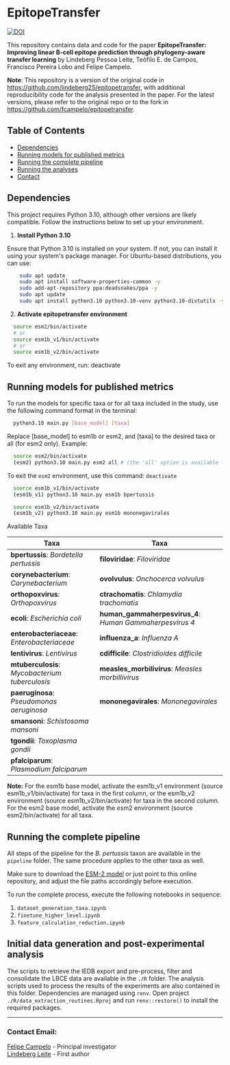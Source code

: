 # EpitopeTransfer
[![DOI](https://zenodo.org/badge/1008496372.svg)](https://doi.org/10.5281/zenodo.15743750)


This repository contains data and code for the paper **EpitopeTransfer:
Improving linear B-cell epitope prediction through phylogeny-aware
transfer learning** by Lindeberg Pessoa Leite, Teófilo E. de Campos,
Francisco Pereira Lobo and Felipe Campelo.

**Note**: This repository is a version of the original code in <https://github.com/lindeberg25/epitopetransfer>, with additional reproducibility code for the analysis presented in the paper. For the latest versions, please refer to the original repo or to the fork in <https://github.com/fcampelo/epitopetransfer>.

## Table of Contents

-   [Dependencies](#Dependencies)
-   [Running models for published metrics](#Running-models-for-published-metrics)
-   [Running the complete pipeline](#Running-the-complete-pipeline)
-   [Running the analyses](#Running-the-analyses)
-   [Contact](#contact)

## Dependencies 

This project requires Python 3.10, although other versions are likely
compatible. Follow the instructions below to set up your environment.

1.  **Install Python 3.10**

Ensure that Python 3.10 is installed on your system. If not, you can install it using your system's package manager. For Ubuntu-based distributions, you can use:

``` bash
    sudo apt update
    sudo apt install software-properties-common -y
    sudo add-apt-repository ppa:deadsnakes/ppa -y
    sudo apt update
    sudo apt install python3.10 python3.10-venv python3.10-distutils -y
```

2.  **Activate epitopetransfer environment**

``` bash
  source esm2/bin/activate
  # or
  source esm1b_v1/bin/activate
  # or
  source esm1b_v2/bin/activate
```
To exit any environment, run: deactivate

## Running models for published metrics

To run the models for specific taxa or for all taxa included in the
study, use the following command format in the terminal:

``` bash
  python3.10 main.py [base_model] [taxa]
```

Replace [base_model] to esm1b or esm2, and [taxa] to the desired taxa or all (for esm2 only). Example:

``` bash
  source esm2/bin/activate
  (esm2) python3.10 main.py esm2 all # (the 'all' option is available for esm2 base model only)
```
To exit the `esm2` environment, use this command: `deactivate`

``` bash
  source esm1b_v1/bin/activate
  (esm1b_v1) python3.10 main.py esm1b bpertussis
```

``` bash
  source esm1b_v2/bin/activate
  (esm1b_v2) python3.10 main.py esm1b mononegavirales
```

Available Taxa

| **Taxa**                                        | **Taxa**                                                 |
|-----------------------------------|-------------------------------------|
| **bpertussis**: *Bordetella pertussis*          | **filoviridae**: *Filoviridae*                           |
| **corynebacterium**: *Corynebacterium*          | **ovolvulus**: *Onchocerca volvulus*                     |
| **orthopoxvirus**: *Orthopoxvirus*              | **ctrachomatis**: *Chlamydia trachomatis*                |
| **ecoli**: *Escherichia coli*                   | **human_gammaherpesvirus_4**: *Human Gammaherpesvirus 4* |
| **enterobacteriaceae**: *Enterobacteriaceae*    | **influenza_a**: *Influenza A*                           |
| **lentivirus**: *Lentivirus*                    | **cdifficile**: *Clostridioides difficile*               |
| **mtuberculosis**: *Mycobacterium tuberculosis* | **measles_morbilivirus**: *Measles morbillivirus*        |
| **paeruginosa**: *Pseudomonas aeruginosa*       | **mononegavirales**: *Mononegavirales*                   |
| **smansoni**: *Schistosoma mansoni*             |                                                          |
| **tgondii**: *Toxoplasma gondii*                |                                                          |
| **pfalciparum**: *Plasmodium falciparum*        |                                                          |


**Note:**  For the esm1b base model, activate the esm1b_v1 environment (source esm1b_v1/bin/activate) for taxa in the first column, or the esm1b_v2 environment (source esm1b_v2/bin/activate) for taxa in the second column. For the esm2 base model, activate the esm2 environment (source esm2/bin/activate) for all taxa. 


## Running the complete pipeline

All steps of the pipeline for the *B. pertussis* taxon are available in the `pipeline` folder. The same procedure applies to the other taxa as well.

Make sure to download the [ESM-2 model](https://huggingface.co/facebook/esm2_t33_650M_UR50D) or just point to this online repository, and adjust the file paths accordingly before execution.

To run the complete process, execute the following notebooks in sequence:

1. `dataset_generation_taxa.ipynb`  
2. `finetune_higher_level.ipynb`  
3. `feature_calculation_reduction.ipynb`


## Initial data generation and post-experimental analysis
The scripts to retrieve the IEDB export and pre-process, filter and consolidate
the LBCE data are available in the `./R` folder. The analysis scripts used to 
process the results of the experiments are also contained in this folder. 
Dependencies are managed using `renv`. Open project `./R/data_extraction_routines.Rproj` and run 
`renv::restore()` to install the required packages.

*****
### Contact Email:  
[Felipe Campelo](mailto:f.campelo@bristol.ac.uk) - Principal investigator  
[Lindeberg Leite](mailto:lindpessoa@gmail.com) - First author
